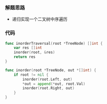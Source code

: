 ### 解题思路

- 递归实现一个二叉树中序遍历

### 代码

```go
func inorderTraversal(root *TreeNode) []int {
	var res []int
	inorder(root, &res)
	return res
}

func inorder(root *TreeNode, out *[]int) {
	if root != nil {
		inorder(root.Left, out)
		*out = append(*out, root.Val)
		inorder(root.Right, out)
	}
}
```
